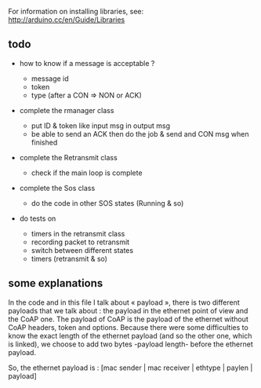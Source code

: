 For information on installing libraries, see: http://arduino.cc/en/Guide/Libraries

## todo

* how to know if a message is acceptable ?
	* message id
	* token
	* type (after a CON => NON or ACK)

* complete the rmanager class
	* put ID & token like input msg in output msg
	* be able to send an ACK then do the job & send and CON msg when finished

* complete the Retransmit class
	* check if the main loop is complete
* complete the Sos class
	* do the code in other SOS states (Running & so)

* do tests on
	* timers in the retransmit class
	* recording packet to retransmit
	* switch between different states
	* timers (retransmit & so)

## some explanations
In the code and in this file I talk about « payload », there is two different 
payloads that we talk about : the payload in the ethernet point of view and the
CoAP one. The payload of CoAP is the payload of the ethernet without CoAP 
headers, token and options. Because there were some difficulties to know the 
exact length of the ethernet payload (and so the other one, which is linked),
we choose to add two bytes -payload length- before the ethernet payload.

So, the ethernet payload is : 
[mac sender | mac receiver | ethtype | paylen | payload]
